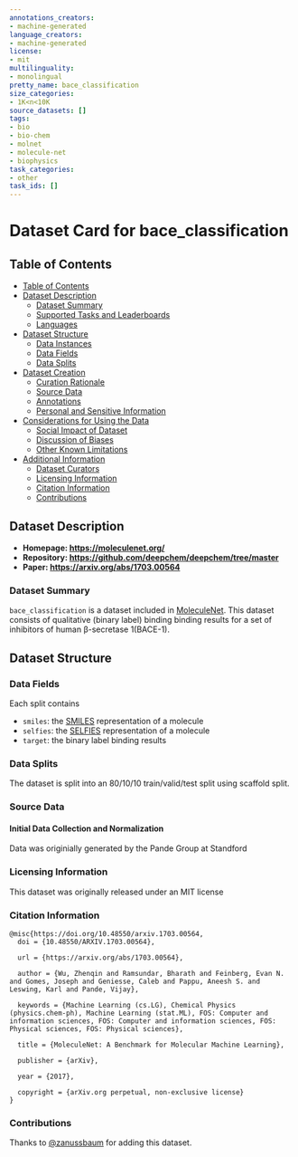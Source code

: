```yaml
---
annotations_creators:
- machine-generated
language_creators:
- machine-generated
license:
- mit
multilinguality:
- monolingual
pretty_name: bace_classification
size_categories:
- 1K<n<10K
source_datasets: []
tags:
- bio
- bio-chem
- molnet
- molecule-net
- biophysics
task_categories:
- other
task_ids: []
---
```


# Dataset Card for bace_classification

## Table of Contents
- [Table of Contents](#table-of-contents)
- [Dataset Description](#dataset-description)
  - [Dataset Summary](#dataset-summary)
  - [Supported Tasks and Leaderboards](#supported-tasks-and-leaderboards)
  - [Languages](#languages)
- [Dataset Structure](#dataset-structure)
  - [Data Instances](#data-instances)
  - [Data Fields](#data-fields)
  - [Data Splits](#data-splits)
- [Dataset Creation](#dataset-creation)
  - [Curation Rationale](#curation-rationale)
  - [Source Data](#source-data)
  - [Annotations](#annotations)
  - [Personal and Sensitive Information](#personal-and-sensitive-information)
- [Considerations for Using the Data](#considerations-for-using-the-data)
  - [Social Impact of Dataset](#social-impact-of-dataset)
  - [Discussion of Biases](#discussion-of-biases)
  - [Other Known Limitations](#other-known-limitations)
- [Additional Information](#additional-information)
  - [Dataset Curators](#dataset-curators)
  - [Licensing Information](#licensing-information)
  - [Citation Information](#citation-information)
  - [Contributions](#contributions)

## Dataset Description

- **Homepage: https://moleculenet.org/**
- **Repository: https://github.com/deepchem/deepchem/tree/master**
- **Paper: https://arxiv.org/abs/1703.00564**

### Dataset Summary

`bace_classification` is a dataset included in [MoleculeNet](https://moleculenet.org/). This dataset consists of qualitative (binary label) binding binding results for a set of inhibitors of human β-secretase 1(BACE-1).

## Dataset Structure

### Data Fields

Each split contains

* `smiles`: the [SMILES](https://en.wikipedia.org/wiki/Simplified_molecular-input_line-entry_system) representation of a molecule
* `selfies`: the [SELFIES](https://github.com/aspuru-guzik-group/selfies) representation of a molecule
* `target`: the binary label binding results

### Data Splits

The dataset is split into an 80/10/10 train/valid/test split using scaffold split. 

### Source Data

#### Initial Data Collection and Normalization

Data was originially generated by the Pande Group at Standford

### Licensing Information

This dataset was originally released under an MIT license

### Citation Information

```
@misc{https://doi.org/10.48550/arxiv.1703.00564,
  doi = {10.48550/ARXIV.1703.00564},
  
  url = {https://arxiv.org/abs/1703.00564},
  
  author = {Wu, Zhenqin and Ramsundar, Bharath and Feinberg, Evan N. and Gomes, Joseph and Geniesse, Caleb and Pappu, Aneesh S. and Leswing, Karl and Pande, Vijay},
  
  keywords = {Machine Learning (cs.LG), Chemical Physics (physics.chem-ph), Machine Learning (stat.ML), FOS: Computer and information sciences, FOS: Computer and information sciences, FOS: Physical sciences, FOS: Physical sciences},
  
  title = {MoleculeNet: A Benchmark for Molecular Machine Learning},
  
  publisher = {arXiv},
  
  year = {2017},
  
  copyright = {arXiv.org perpetual, non-exclusive license}
}
```

### Contributions

Thanks to [@zanussbaum](https://github.com/zanussbaum) for adding this dataset.
